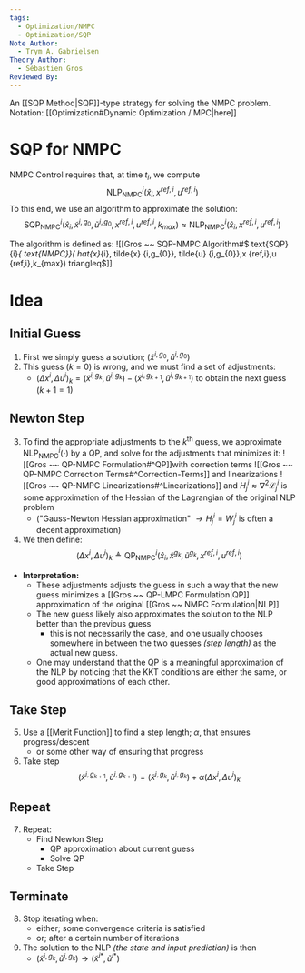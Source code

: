 ```yaml
---
tags:
  - Optimization/NMPC
  - Optimization/SQP
Note Author:
  - Trym A. Gabrielsen
Theory Author:
  - Sébastien Gros
Reviewed By:
---
```


An [[SQP Method|SQP]]-type strategy for solving the NMPC problem.
Notation: [[Optimization#Dynamic Optimization / MPC|here]]

# SQP for NMPC
NMPC Control requires that, at time $t_{i}$, we compute $$\text{NLP}_{\text{NMPC}}^{i}(\hat{x}_{i},x^{ref,i},u^{ref,i})$$
To this end, we use an algorithm to approximate the solution:
$$\text{SQP}^{i}_{\text{NMPC}}(\hat{x}_{i},\tilde{x}^{i,g_{0}},\tilde{u}^{i,g_{0}},x^{ref,i},u^{ref,i},k_{max}) \approx \text{NLP}_{\text{NMPC}}^{i}(\hat{x}_{i},x^{ref,i},u^{ref,i})$$

The algorithm is defined as: ![[Gros ~~ SQP-NMPC Algorithm#$ text{SQP} {i}_{ text{NMPC}}( hat{x}_{i}, tilde{x} {i,g_{0}}, tilde{u} {i,g_{0}},x {ref,i},u {ref,i},k_{max}) triangleq$]]


# Idea

## Initial Guess
1) First we simply guess a solution; $(\tilde{x}^{i,g_{0}},\tilde{u}^{i,g_{0}})$
2) This guess $(k=0)$ is wrong, and we must find a set of adjustments:
	- $(\Delta x^{i},\Delta u^{i})_{k} = (\tilde{x}^{i,g_{k}},\tilde{u}^{i,g_{k}})-(\tilde{x}^{i,g_{k+1}},\tilde{u}^{i,g_{k+1}})$
	to obtain the next guess $(k+1=1)$
## Newton Step
3) To find the appropriate adjustments to the $k^{\text{th}}$ guess, we approximate $\text{NLP}^{i}_{\text{NMPC}}(\cdot)$ by a QP, and solve for the adjustments that minimizes it:  ![[Gros ~~ QP-NMPC Formulation#^QP]]with correction terms ![[Gros ~~ QP-NMPC Correction Terms#^Correction-Terms]] and linearizations ![[Gros ~~ QP-NMPC Linearizations#^Linearizations]] and $H^{i}_{j} \approx \nabla^{2}\mathcal{L}^{i}_{j}$ is some approximation of the Hessian of the Lagrangian of the original NLP problem
	-  ("Gauss-Newton Hessian approximation" $\rightarrow H^{i}_{j} = W^{i}_{j}$ is often a decent approximation)
4) We then define: $$(\Delta x^{i},\Delta u^{i})_{k} \triangleq \text{QP}_{\text{NMPC}}^{i}(\hat{x}_{i},\tilde{x}^{g_{k}},\tilde{u}^{g_{k}},x^{ref,i},u^{ref,i})$$
- **Interpretation:**
	- These adjustments adjusts the guess in such a way that the new guess minimizes a [[Gros ~~ QP-LMPC Formulation|QP]] approximation of the original [[Gros ~~ NMPC Formulation|NLP]]
	- The new guess likely also approximates the solution to the NLP better than the previous guess
		- this is not necessarily the case, and one usually chooses somewhere in between the two guesses *(step length)* as the actual new guess.
	- One may understand that the QP is a meaningful approximation of the NLP by noticing that the KKT conditions are either the same, or good approximations of each other.
## Take Step
5) Use a [[Merit Function]] to find a step length; $\alpha$, that ensures progress/descent
	- or some other way of ensuring that progress
6) Take step $$(\tilde{x}^{i,g_{k+1}},\tilde{u}^{i,g_{k+1}}) = (\tilde{x}^{i,g_{k}},\tilde{u}^{i,g_{k}}) + \alpha(\Delta x^{i},\Delta u^{i})_{k}$$
## Repeat
7) Repeat:
	- Find Newton Step
		- QP approximation about current guess
		- Solve QP
	- Take Step
## Terminate
8) Stop iterating when:
	- either; some convergence criteria is satisfied
	- or; after a certain number of iterations
9) The solution to the NLP *(the state and input prediction)* is then
	- $(\tilde{x}^{i,g_{k}},\tilde{u}^{i,g_{k}}) \rightarrow (\tilde{x}^{i*},\tilde{u}^{i*})$


